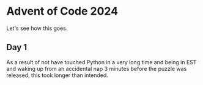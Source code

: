 # Advent of Code 2024

Let's see how this goes.

## Day 1
As a result of not have touched Python in a very long time and being in EST and waking up from an accidental nap 3 minutes before the puzzle was released, this took longer than intended.
